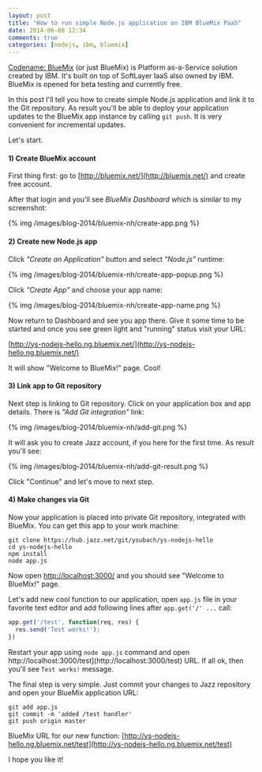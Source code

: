 ```yaml
---
layout: post
title: "How to run simple Node.js application on IBM BlueMix PaaS"
date: 2014-06-08 12:34
comments: true
categories: [nodejs, ibm, bluemix] 
---
```

[Codename: BlueMix](http://bluemix.net) (or just BlueMix) is Platform as-a-Service solution created by IBM. It's built on top of SoftLayer IaaS also owned by IBM. BlueMix is opened for beta testing and currently free.

In this post I'll tell you how to create simple Node.js application and link it to the Git repository. As result you'll be able to deploy your application updates to the BlueMix app instance by calling `git push`. It is very convenient for incremental updates.

Let's start.

#### 1) Create BlueMix account

First thing first: go to [http://bluemix.net/](http://bluemix.net/) and create free account.

After that login and you'll see _BlueMix Dashboard_ which is similar to my screenshot:

{% img /images/blog-2014/bluemix-nh/create-app.png %}

#### 2) Create new Node.js app

Click _"Create an Application"_ button and select _"Node.js"_ runtime:

{% img /images/blog-2014/bluemix-nh/create-app-popup.png %}

Click _"Create App"_ and choose your app name:

{% img /images/blog-2014/bluemix-nh/create-app-name.png %}

Now return to Dashboard and see you app there. Give it some time to be started and once you see green light and "running" status visit your URL:

[http://ys-nodejs-hello.ng.bluemix.net/](http://ys-nodejs-hello.ng.bluemix.net/)

It will show "Welcome to BlueMix!" page. Cool!

#### 3) Link app to Git repository

Next step is linking to Git repository. Click on your application box and app details. There is _"Add Git integration"_ link:

{% img /images/blog-2014/bluemix-nh/add-git.png %}

It will ask you to create Jazz account, if you here for the first time. As result you'll see:

{% img /images/blog-2014/bluemix-nh/add-git-result.png %}

Click "Continue" and let's move to next step.

#### 4) Make changes via Git

Now your application is placed into private Git repository, integrated with BlueMix. You can get this app to your work machine:

```
git clone https://hub.jazz.net/git/ysubach/ys-nodejs-hello
cd ys-nodejs-hello
npm install
node app.js
```

Now open [http://localhost:3000/](http://localhost:3000/) and you should see "Welcome to BlueMix!" page.

Let's add new cool function to our application, open `app.js` file in your favorite text editor and add following lines after `app.get('/' ...` call:
``` javascript 
app.get('/test', function(req, res) {
  res.send('Test works!');
})
```

Restart your app using `node app.js` command and open http://localhost:3000/test](http://localhost:3000/test) URL. If all ok, then you'll see `Test works!` message.

The final step is very simple. Just commit your changes to Jazz repository and open your BlueMix application URL:
```
git add app.js
git commit -m 'added /test handler'
git push origin master
```

BlueMix URL for our new function: [http://ys-nodejs-hello.ng.bluemix.net/test](http://ys-nodejs-hello.ng.bluemix.net/test)

I hope you like it! 